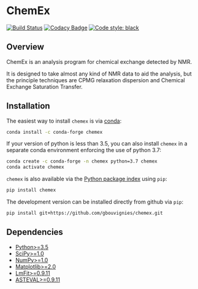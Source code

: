 # ChemEx

[![Build Status](https://travis-ci.org/gbouvignies/ChemEx.svg?branch=develop)](https://travis-ci.org/gbouvignies/ChemEx)
[![Codacy Badge](https://api.codacy.com/project/badge/Grade/da6be0c1863c4655b1ee15006bc90f36)](https://app.codacy.com/app/gbouvignies/chemex?utm_source=github.com&utm_medium=referral&utm_content=gbouvignies/chemex&utm_campaign=Badge_Grade_Dashboard)
[![Code style: black](https://img.shields.io/badge/code%20style-black-000000.svg)](https://github.com/ambv/black)

## Overview

ChemEx is an analysis program for chemical exchange detected by NMR.

It is designed to take almost any kind of NMR data to aid the analysis,
but the principle techniques are CPMG relaxation dispersion and Chemical
Exchange Saturation Transfer.

## Installation

The easiest way to install `chemex` is via [conda](http://conda.pydata.org):

```bash
conda install -c conda-forge chemex
```

If your version of python is less than 3.5, you can also install `chemex` in a separate conda environment enforcing the use of python 3.7:

```bash
conda create -c conda-forge -n chemex python=3.7 chemex
conda activate chemex
```

`chemex` is also available via the [Python package index](https://pypi.python.org/pypi/chemex) using `pip`:

```bash
pip install chemex
```

The development version can be installed directly from github via `pip`:

```bash
pip install git+https://github.com/gbouvignies/chemex.git
```

## Dependencies

- [Python>=3.5](https://www.python.org/downloads/)
- [SciPy>=1.0](https://www.scipy.org/install.html)
- [NumPy>=1.0](https://www.scipy.org/scipylib/download.html)
- [Matplotlib>=2.0](http://matplotlib.org/users/installing.html)
- [LmFit>=0.9.11](https://lmfit.github.io/lmfit-py/)
- [ASTEVAL>=0.9.11](https://github.com/newville/asteval)
